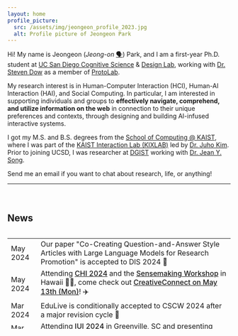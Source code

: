 ```yaml
---
layout: home
profile_picture:
  src: /assets/img/jeongeon_profile_2023.jpg
  alt: Profile picture of Jeongeon Park
---
```


<p>
Hi! My name is Jeongeon (<i>Jeong-on</i> <a id="plain-bg" href="https://www.howtopronounce.com/jeongeon/36191893">🗣️</a>) Park, and I am a first-year Ph.D. student at <a id="blue-bg" href="https://cogsci.ucsd.edu/">UC San Diego Cognitive Science</a> & <a id="blue-bg" href="https://designlab.ucsd.edu/">Design Lab</a>, working with <a id="blue-bg" href="https://spdow.ucsd.edu/">Dr. Steven Dow</a> as a member of <a id="blue-bg" href="https://protolab.ucsd.edu/">ProtoLab</a>.

</p>

<p>
My research interest is in Human-Computer Interaction (HCI), Human-AI Interaction (HAI), and Social Computing. 
In particular, I am interested in supporting individuals and groups to <b>effectively navigate, comprehend, and utilize information on the web</b> in connection to their unique preferences and contexts, through designing and building AI-infused interactive systems. 
</p> 

<!-- <p>
These days, I am interested in <b>how we could design optimal interactions for the human(s) to interact with LLM-powered agent(s)</b>, particularly in the context of academic speech rehearsal.

</p> -->

<p>
I got my M.S. and B.S. degrees from the <a id="blue-bg" href="https://cs.kaist.ac.kr/">School of Computing @ KAIST</a>, where I was part of the <a id="blue-bg" href="http://kixlab.org">KAIST Interaction Lab (KIXLAB)</a> led by <a id="blue-bg" href="https://juhokim.com/">Dr. Juho Kim</a>. Prior to joining UCSD, I was researcher at <a id="blue-bg" href="https://www.dgist.ac.kr/">DGIST</a> working with <a id="blue-bg" href="https://jyskwon.github.io/">Dr. Jean Y. Song</a>.
</p>


<p>
Send me an email if you want to chat about research, life, or anything! <br/>


</p>

<hr><div style="height: 20px"></div>


<h2>News</h2>
<!--
<p style="margin-bottom: 15px">
<b class="highlights">Jan 2024</b> Attending <a href="https://conference.hcikorea.org/hcik2024/main/main.asp" style="font-weight:500">HCI Korea 2024</a> ✈️<br/>
<b class="highlights">Dec 2023</b> My first first-authored paper ''DynamicLabels: Supporting Informed Construction of Machine Learning Label Sets with Crowd Feedback'' is accepted to IUI 2024 📄 <br/>
<b class="highlights"></b>  <br/>
<b class="highlights"></b>  <br/>
<b class="highlights"></b> <br/>
<b class="highlights"></b>  <br/>
<b class="highlights"></b> <br/>
<b class="highlights">Apr 2023</b>  <br/>
<b class="highlights">Jan 2023</b> Submitted two papers to CSCW 2023. Fingers crossed 🤞<br/>
<details>
  <summary>More news:</summary>
  <b class="highlights">Aug 2023</b> <br/>
  <b class="highlights">Aug 2023</b> <br/>
  <b class="highlights">Aug 2023</b> <br/>
  <b class="highlights">Aug 2023</b> <br/>
</details>
</p>
-->
<p>
<div style="overflow-y: scroll; max-height: 220px;">
   <table style="padding-bottom:10px; ">
   <tr>
       <td class="highlights">May 2024</td>
       <td> Our paper "Co-Creating Question-and-Answer Style Articles with Large Language Models for Research Promotion" is accepted to DIS 2024 📄
       </td>
    </tr>
   <tr>
       <td class="highlights">May 2024</td>
       <td> Attending <a href="https://chi2024.acm.org/" style="font-weight:500">CHI 2024</a> and the <a href="https://sites.google.com/view/chi2024-sensemaking-workshop/home" style="font-weight:500">Sensemaking Workshop</a> in Hawaii 🌺🌴, come check out <a href="https://programs.sigchi.org/chi/2024/program/content/147936" style="font-weight:500">CreativeConnect on May 13th (Mon)</a>! ✈️
       </td>
    </tr>
    <tr>
       <td class="highlights">Mar 2024</td>
       <td> EduLive is conditionally accepted to CSCW 2024 after a major revision cycle 📄
       </td>
    </tr>
    <tr>
       <td class="highlights">Mar 2024</td>
       <td> Attending <a href="https://iui.acm.org/2024/" style="font-weight:500">IUI 2024</a> in Greenville, SC and presenting <a href="publications#dynamic-labels" style="font-weight:500">DynamicLabels</a> ✈️</td>
     </tr>
     <tr>
       <td class="highlights">Jan 2024</td>
       <td> Our paper "CreativeConnect: Supporting Reference Recombination for Graphic Design Ideation with Generative AI" is accepted to CHI 2024 📄
       </td>
     </tr>
     <tr>
       <td class="highlights">Jan 2024</td>
       <td> Attending <a href="https://conference.hcikorea.org/hcik2024/main/main.asp" style="font-weight:500">HCI Korea 2024</a> ✈️</td>
     </tr>
     <tr>
       <td class="highlights">Dec 2023</td>
       <td>My first first-authored paper ''DynamicLabels: Supporting Informed Construction of Machine Learning Label Sets with Crowd Feedback'' is accepted to IUI 2024 📄</td>
     </tr>
     <tr>
       <td class="highlights">Nov 2023</td>
       <td> AudiLens got an Jury's Best SIC Honorable Mention 🏆</td>
     </tr>
     <tr>
       <td class="highlights">Oct 2023</td>
       <td> Attending UIST 2023. Excited for my first on-site conference, let's chat! ✈️</td>
     </tr>
     <tr>
       <td class="highlights">Oct 2023</td>
       <td> Joined the DGIST Intelligence Augmentation Group (DIAG) as a researcher 🔬</td>
     </tr>
     <tr>
       <td class="highlights">Aug 2023</td>
       <td> Our poster "AudiLens: Configurable LLM-Generated Audiences for Public Speech Practice" is accepted to UIST 2023 Student Innovation Contest 📄</td>
     </tr>
     <tr>
       <td class="highlights">Jun 2023</td>
       <td> I have defended! Officially a Master now 🎓</td>
     </tr>
     <tr>
        <td class="highlights">Apr 2023</td>
        <td> Attending CHI 2023 virtually 💻</td>
      </tr>
      <tr>
        <td class="highlights">Jan 2023</td>
        <td> Submitted two papers to CSCW 2023. Fingers crossed 🤞</td>
      </tr>
     
   </table>
   <!-- <details>
      <summary>Click for more news:</summary>
      <table>
        <tr>
          <td class="highlights">Apr 2023</td>
          <td> Attending CHI 2023 virtually 💻</td>
        </tr>
        <tr>
          <td class="highlights">Jan 2023</td>
          <td> Submitted two papers to CSCW 2023. Fingers crossed 🤞</td>
        </tr>
     </table>
    </details> -->
</div>
</p>
